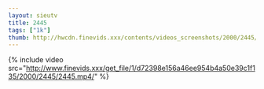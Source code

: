 ```yaml
--- 
layout: sieutv
title: 2445
tags: ["1k"]
thumb: http://hwcdn.finevids.xxx/contents/videos_screenshots/2000/2445/preview.mp4.jpg
---
```

{% include video src="http://www.finevids.xxx/get_file/1/d72398e156a46ee954b4a50e39c1f135/2000/2445/2445.mp4/" %} 
